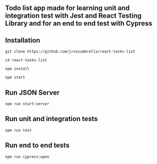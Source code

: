 ## Todo list app made for learning unit and integration test with Jest and React Testing Library and for an end to end test with Cypress

## Installation

```
git clone https://github.com/jrussumbrella/react-tasks-list

cd react-tasks-list

npm install

npm start
```

## Run JSON Server

```
npm run start:server
```

## Run unit and integration tests

```
npm run test
```

## Run end to end tests

```
npm run cypress:open
```

